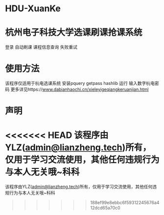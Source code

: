 # HDU-XuanKe
杭州电子科技大学选课刷课抢课系统
====
登录
自动刷课
课程信息查询
失败重试

使用方法
====
该程序仅适用于杭电选课系统
安装pquery getpass hashlib
运行 
输入数字杭电密码
更多详见https://www.dabianhaochi.cn/xieleyigeqiangkeruanjian.html

声明
====
<<<<<<< HEAD
该程序由YLZ(admin@lianzheng.tech)所有，仅用于学习交流使用，其他任何违规行为与本人无关哦~科科
=======
该程序由YLZ(admin@lianzheng.tech)所有，仅用于学习交流使用，其他任何违规行为与本人无关哦~科科
>>>>>>> 188ef99e8ebbc6f59312245676a412dcd65a70c0
